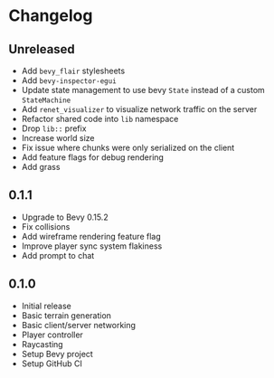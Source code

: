 # Changelog

## Unreleased

- Add `bevy_flair` stylesheets
- Add `bevy-inspector-egui`
- Update state management to use bevy `State` instead of a custom `StateMachine`
- Add `renet_visualizer` to visualize network traffic on the server
- Refactor shared code into `lib` namespace
- Drop `lib::` prefix
- Increase world size
- Fix issue where chunks were only serialized on the client
- Add feature flags for debug rendering
- Add grass

## 0.1.1

- Upgrade to Bevy 0.15.2
- Fix collisions
- Add wireframe rendering feature flag
- Improve player sync system flakiness
- Add prompt to chat

## 0.1.0

- Initial release
- Basic terrain generation
- Basic client/server networking
- Player controller
- Raycasting
- Setup Bevy project
- Setup GitHub CI
